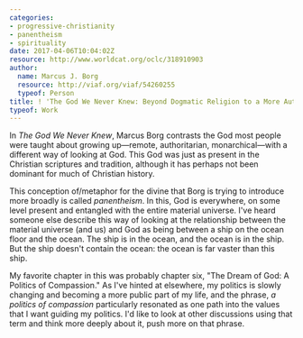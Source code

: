 ```yaml
---
categories:
- progressive-christianity
- panentheism
- spirituality
date: 2017-04-06T10:04:02Z
resource: http://www.worldcat.org/oclc/318910903
author:
  name: Marcus J. Borg
  resource: http://viaf.org/viaf/54260255
  typeof: Person
title: ! 'The God We Never Knew: Beyond Dogmatic Religion to a More Authentic Contemporary Faith'
typeof: Work
---
```


In *The God We Never Knew*, Marcus Borg contrasts the God most people
were taught about growing up—remote, authoritarian, monarchical—with a
different way of looking at God. This God was just as present in the
Christian scriptures and tradition, although it has perhaps not been
dominant for much of Christian history.

This conception of/metaphor for the divine that Borg is trying to
introduce more broadly is called *panentheism*. In this, God is
everywhere, on some level present and entangled with the entire
material universe.  I've heard someone else describe this way of
looking at the relationship between the material universe (and us) and
God as being between a ship on the ocean floor and the ocean. The ship
is in the ocean, and the ocean is in the ship. But the ship doesn't
contain the ocean: the ocean is far vaster than this ship.

My favorite chapter in this was probably chapter six, "The Dream of
God: A Politics of Compassion." As I've hinted at elsewhere, my
politics is slowly changing and becoming a more public part of my
life, and the phrase, *a politics of compassion* particularly
resonated as one path into the values that I want guiding my
politics. I'd like to look at other discussions using that term and
think more deeply about it, push more on that phrase.
